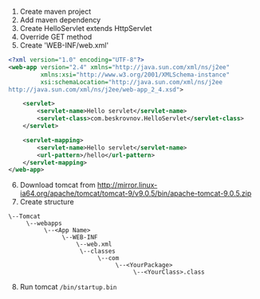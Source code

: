 1) Create maven project
2) Add maven dependency
3) Create HelloServlet extends HttpServlet
4) Override GET method
5) Create 'WEB-INF/web.xml'
```xml
<?xml version="1.0" encoding="UTF-8"?>
<web-app version="2.4" xmlns="http://java.sun.com/xml/ns/j2ee"
         xmlns:xsi="http://www.w3.org/2001/XMLSchema-instance"
         xsi:schemaLocation="http://java.sun.com/xml/ns/j2ee
http://java.sun.com/xml/ns/j2ee/web-app_2_4.xsd">

    <servlet>
        <servlet-name>Hello servlet</servlet-name>
        <servlet-class>com.beskrovnov.HelloServlet</servlet-class>
    </servlet>

    <servlet-mapping>
        <servlet-name>Hello servlet</servlet-name>
        <url-pattern>/hello</url-pattern>
    </servlet-mapping>
</web-app>
```
6) Download tomcat from http://mirror.linux-ia64.org/apache/tomcat/tomcat-9/v9.0.5/bin/apache-tomcat-9.0.5.zip
7) Create structure
```
\--Tomcat
     \--webapps
          \--<App Name>
               \--WEB-INF
                   \--web.xml 
                    \--classes
                         \--com
                              \--<YourPackage>
                                   \--<YourClass>.class
```

8) Run tomcat `/bin/startup.bin`
